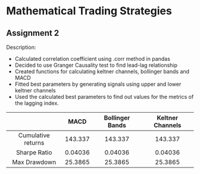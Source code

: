 # Mathematical Trading Strategies

## Assignment 2

Description:
* Calculated correlation coefficient using .corr method in pandas
* Decided to use Granger Causality test to find lead-lag relationship
* Created functions for calculating keltner channels, bollinger bands and MACD
* Fitted best parameters by generating signals using upper and lower keltner channels
* Used the calculated best parameters to find out values for the metrics of the lagging index.

|                    |  MACD   | Bollinger Bands | Keltner Channels |
|:------------------:|:-------:|:---------------:|:----------------:|
| Cumulative returns | 143.337 |     143.337     |     143.337      |
|    Sharpe Ratio    | 0.04036 |     0.04036     |     0.04036      |
|    Max Drawdown    | 25.3865 |     25.3865     |     25.3865      |
